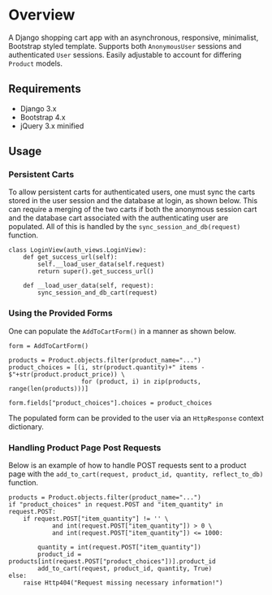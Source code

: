 ﻿# Overview
A Django shopping cart app with an asynchronous, responsive, minimalist, Bootstrap styled template. Supports both ```AnonymousUser``` sessions and authenticated ```User``` sessions. Easily adjustable to account for differing ```Product``` models.

## Requirements
- Django 3.x <!-- tested with 3.1.4 -->
- Bootstrap 4.x <!-- tested with 4.5.0 -->
- jQuery 3.x minified <!-- tested with 3.6.0 -->

## Usage

### Persistent Carts
To allow persistent carts for authenticated users, one must sync the carts stored in the user session and the database at login, as shown below. This can require a merging of the two carts if both the anonymous session cart and the database cart associated with the authenticating user are populated. All of this is handled by the ```sync_session_and_db(request)``` function.

```
class LoginView(auth_views.LoginView):
	def get_success_url(self):
		self.__load_user_data(self.request)
		return super().get_success_url()
  
	def __load_user_data(self, request):
		sync_session_and_db_cart(request)
```

### Using the Provided Forms
One can populate the ```AddToCartForm()``` in a manner as shown below.

```
form = AddToCartForm() 

products = Product.objects.filter(product_name="...")
product_choices = [(i, str(product.quantity)+" items - $"+str(product.product_price)) \  
					for (product, i) in zip(products, range(len(products)))]  
  
form.fields["product_choices"].choices = product_choices
```

The populated form can be provided to the user via an ```HttpResponse``` context dictionary.

### Handling Product Page Post Requests
Below is an example of how to handle POST requests sent to a product page with the ```add_to_cart(request, product_id, quantity, reflect_to_db)``` function.

```
products = Product.objects.filter(product_name="...")
if "product_choices" in request.POST and "item_quantity" in request.POST:  
	if request.POST["item_quantity"] != '' \  
			and int(request.POST["item_quantity"]) > 0 \  
			and int(request.POST["item_quantity"]) <= 1000:  
		
		quantity = int(request.POST["item_quantity"])  
		product_id = products[int(request.POST["product_choices"])].product_id  
		add_to_cart(request, product_id, quantity, True)
else:  
	raise Http404("Request missing necessary information!")
```
